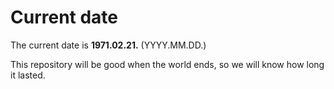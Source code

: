 # Current date

The current date is **1971.02.21.** (YYYY.MM.DD.)

This repository will be good when the world ends, so we will know how long it lasted.